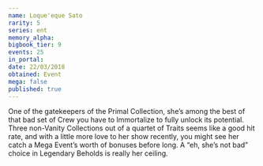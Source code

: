 ```yaml
---
name: Loque'eque Sato
rarity: 5
series: ent
memory_alpha:
bigbook_tier: 9
events: 25
in_portal:
date: 22/03/2018
obtained: Event
mega: false
published: true
---
```


One of the gatekeepers of the Primal Collection, she’s among the best of that bad set of Crew you have to Immortalize to fully unlock its potential. Three non-Vanity Collections out of a quartet of Traits seems like a good hit rate, and with a little more love to her show recently, you might see her catch a Mega Event’s worth of bonuses before long. A “eh, she’s not bad” choice in Legendary Beholds is really her ceiling.
